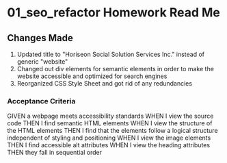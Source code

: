 # 01_seo_refactor Homework Read Me


## Changes Made
1. Updated title to "Horiseon Social Solution Services Inc." instead of generic "website"
1. Changed out div elements for semantic elements in order to make the website accessible and optimized for search engines
1. Reorganized CSS Style Sheet and got rid of any redundancies


### Acceptance Criteria
GIVEN a webpage meets accessibility standards
WHEN I view the source code
THEN I find semantic HTML elements
WHEN I view the structure of the HTML elements
THEN I find that the elements follow a logical structure independent of styling and positioning
WHEN I view the image elements
THEN I find accessible alt attributes
WHEN I view the heading attributes
THEN they fall in sequential order